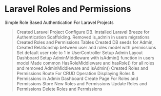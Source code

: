 # Laravel Roles and Permissions
Simple Role Based Authentication For Laravel Projects

> Created Laravel Project Configure DB.
> Installed Laravel Breeze for Authentication Scaffolding.
> Removed is_admin in users migrations
> Created Roles and Permissions Tables
> Created DB seeds for Admin, Created Relationship between user and roles model with permissions
> Set default user role to 1 in UserController
> Setup Admin Layout Dashboard 
> Setup AdminMiddleware with isAdmin() function in users model
> Made common HasRoleMiddleware and hasRole() for all roles and removed AdminMiddleware and isAdmin()
> Created Roles and Permissions Route For CRUD Operation
> Displaying Roles & Permissions in Admin Dashboard
> Create Page For Roles and Permissions
> Store New Roles and Permissions
> Update Roles and Permissions
> Delete Roles and Permissions
> 